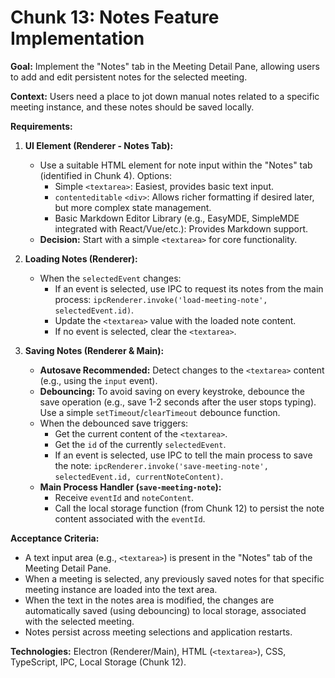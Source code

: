# Chunk 13: Notes Feature Implementation

**Goal:** Implement the "Notes" tab in the Meeting Detail Pane, allowing users to add and edit persistent notes for the selected meeting.

**Context:** Users need a place to jot down manual notes related to a specific meeting instance, and these notes should be saved locally.

**Requirements:**

1.  **UI Element (Renderer - Notes Tab):**

    - Use a suitable HTML element for note input within the "Notes" tab (identified in Chunk 4). Options:
      - Simple `<textarea>`: Easiest, provides basic text input.
      - `contenteditable` `<div>`: Allows richer formatting if desired later, but more complex state management.
      - Basic Markdown Editor Library (e.g., EasyMDE, SimpleMDE integrated with React/Vue/etc.): Provides Markdown support.
    - **Decision:** Start with a simple `<textarea>` for core functionality.

2.  **Loading Notes (Renderer):**

    - When the `selectedEvent` changes:
      - If an event is selected, use IPC to request its notes from the main process: `ipcRenderer.invoke('load-meeting-note', selectedEvent.id)`.
      - Update the `<textarea>` value with the loaded note content.
      - If no event is selected, clear the `<textarea>`.

3.  **Saving Notes (Renderer & Main):**
    - **Autosave Recommended:** Detect changes to the `<textarea>` content (e.g., using the `input` event).
    - **Debouncing:** To avoid saving on every keystroke, debounce the save operation (e.g., save 1-2 seconds after the user stops typing). Use a simple `setTimeout`/`clearTimeout` debounce function.
    - When the debounced save triggers:
      - Get the current content of the `<textarea>`.
      - Get the `id` of the currently `selectedEvent`.
      - If an event is selected, use IPC to tell the main process to save the note: `ipcRenderer.invoke('save-meeting-note', selectedEvent.id, currentNoteContent)`.
    - **Main Process Handler (`save-meeting-note`):**
      - Receive `eventId` and `noteContent`.
      - Call the local storage function (from Chunk 12) to persist the note content associated with the `eventId`.

**Acceptance Criteria:**

- A text input area (e.g., `<textarea>`) is present in the "Notes" tab of the Meeting Detail Pane.
- When a meeting is selected, any previously saved notes for that specific meeting instance are loaded into the text area.
- When the text in the notes area is modified, the changes are automatically saved (using debouncing) to local storage, associated with the selected meeting.
- Notes persist across meeting selections and application restarts.

**Technologies:** Electron (Renderer/Main), HTML (`<textarea>`), CSS, TypeScript, IPC, Local Storage (Chunk 12).
